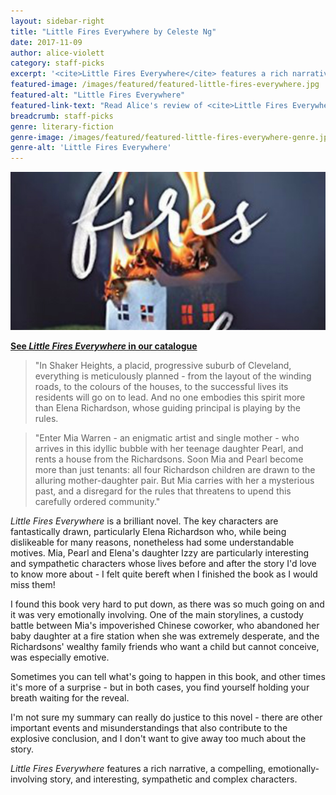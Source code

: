 ```yaml
---
layout: sidebar-right
title: "Little Fires Everywhere by Celeste Ng"
date: 2017-11-09
author: alice-violett
category: staff-picks
excerpt: '<cite>Little Fires Everywhere</cite> features a rich narrative, a compelling, emotionally-involving story, and interesting, sympathetic and complex characters.'
featured-image: /images/featured/featured-little-fires-everywhere.jpg
featured-alt: "Little Fires Everywhere"
featured-link-text: "Read Alice's review of <cite>Little Fires Everywhere</cite>"
breadcrumb: staff-picks
genre: literary-fiction
genre-image: /images/featured/featured-little-fires-everywhere-genre.jpg
genre-alt: 'Little Fires Everywhere'
---
```


![Little Fires Everywhere](/images/featured/featured-little-fires-everywhere.jpg)

**[See <cite>Little Fires Everywhere</cite> in our catalogue](https://suffolk.spydus.co.uk/cgi-bin/spydus.exe/ENQ/OPAC/BIBENQ?BRN=2300051)**

> "In Shaker Heights, a placid, progressive suburb of Cleveland, everything is meticulously planned - from the layout of the winding roads, to the colours of the houses, to the successful lives its residents will go on to lead. And no one embodies this spirit more than Elena Richardson, whose guiding principal is playing by the rules.

> "Enter Mia Warren - an enigmatic artist and single mother - who arrives in this idyllic bubble with her teenage daughter Pearl, and rents a house from the Richardsons. Soon Mia and Pearl become more than just tenants: all four Richardson children are drawn to the alluring mother-daughter pair. But Mia carries with her a mysterious past, and a disregard for the rules that threatens to upend this carefully ordered community."

<cite>Little Fires Everywhere</cite> is a brilliant novel. The key characters are fantastically drawn, particularly Elena Richardson who, while being dislikeable for many reasons, nonetheless had some understandable motives. Mia, Pearl and Elena's daughter Izzy are particularly interesting and sympathetic characters whose lives before and after the story I'd love to know more about - I felt quite bereft when I finished the book as I would miss them!

I found this book very hard to put down, as there was so much going on and it was very emotionally involving. One of the main storylines, a custody battle between Mia's impoverished Chinese coworker, who abandoned her baby daughter at a fire station when she was extremely desperate, and the Richardsons' wealthy family friends who want a child but cannot conceive, was especially emotive.

Sometimes you can tell what's going to happen in this book, and other times it's more of a surprise - but in both cases, you find yourself holding your breath waiting for the reveal.

I'm not sure my summary can really do justice to this novel - there are other important events and misunderstandings that also contribute to the explosive conclusion, and I don't want to give away too much about the story.

<cite>Little Fires Everywhere</cite> features a rich narrative, a compelling, emotionally-involving story, and interesting, sympathetic and complex characters.
